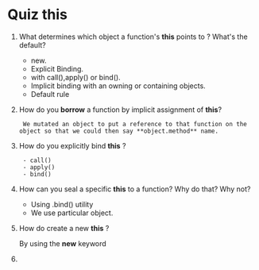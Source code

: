 # Quiz this

1. What determines which object a function's **this** points to ? What's the default?

	- new.
	- Explicit Binding.
	- with call(),apply() or bind().
	- Implicit binding with an owning or containing objects.
	- Default rule

2. How do you **borrow** a function by implicit assignment of **this**?

		We mutated an object to put a reference to that function on the object so that we could then say **object.method** name.

3. How do you explicitly bind **this** ?

		- call()
		- apply()
		- bind()

4. How can you seal a specific **this** to a function? Why do that? Why not?

	- Using .bind() utility
	- We use particular object.

5. How do create a new **this** ?

	By using the **new** keyword

6.